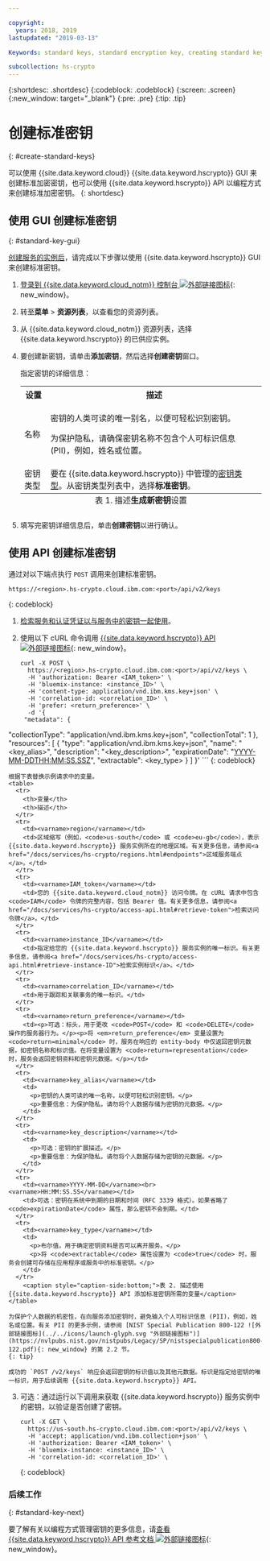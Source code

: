 ```yaml
---

copyright:
  years: 2018, 2019
lastupdated: "2019-03-13"

Keywords: standard keys, standard encryption key, creating standard keys, create standard keys

subcollection: hs-crypto
---
```


{:shortdesc: .shortdesc}
{:codeblock: .codeblock}
{:screen: .screen}
{:new_window: target="_blank"}
{:pre: .pre}
{:tip: .tip}

# 创建标准密钥
{: #create-standard-keys}

可以使用 {{site.data.keyword.cloud}} {{site.data.keyword.hscrypto}} GUI 来创建标准加密密钥，也可以使用 {{site.data.keyword.hscrypto}} API 以编程方式来创建标准加密密钥。
{: shortdesc}

## 使用 GUI 创建标准密钥
{: #standard-key-gui}

[创建服务的实例后](/docs/services/hs-crypto/provision.html)，请完成以下步骤以使用 {{site.data.keyword.hscrypto}} GUI 来创建标准密钥。

1. [登录到 {{site.data.keyword.cloud_notm}} 控制台 ![外部链接图标](../../icons/launch-glyph.svg "外部链接图标")](https://cloud.ibm.com/){: new_window}。
2. 转至**菜单** &gt; **资源列表**，以查看您的资源列表。
3. 从 {{site.data.keyword.cloud_notm}} 资源列表，选择 {{site.data.keyword.hscrypto}} 的已供应实例。
4. 要创建新密钥，请单击**添加密钥**，然后选择**创建密钥**窗口。

    指定密钥的详细信息：

    <table>
      <tr>
        <th>设置</th>
        <th>描述</th>
      </tr>
      <tr>
        <td>名称</td>
        <td>
          <p>密钥的人类可读的唯一别名，以便可轻松识别密钥。</p>
          <p>为保护隐私，请确保密钥名称不包含个人可标识信息 (PII)，例如，姓名或位置。</p>
        </td>
      </tr>
      <tr></tr>
        <td>密钥类型</td>
        <td>要在 {{site.data.keyword.hscrypto}} 中管理的<a href="/docs/services/key-protect/concepts/envelope-encryption.html#key-types">密钥类型</a>。从密钥类型列表中，选择<b>标准密钥</b>。</td>
      </tr>
      <caption style="caption-side:bottom;">表 1. 描述<b>生成新密钥</b>设置</caption>
    </table>

5. 填写完密钥详细信息后，单击**创建密钥**以进行确认。

## 使用 API 创建标准密钥

通过对以下端点执行 `POST` 调用来创建标准密钥。

```
https://<region>.hs-crypto.cloud.ibm.com:<port>/api/v2/keys
```
{: codeblock}

1. [检索服务和认证凭证以与服务中的密钥一起使用](/docs/services/hs-crypto/access-api.html)。

2. 使用以下 cURL 命令调用 [{{site.data.keyword.hscrypto}} API ![外部链接图标](../../icons/launch-glyph.svg "外部链接图标")](https://{DomainName}/apidocs/hs-crypto){: new_window}。

    ```cURL
    curl -X POST \
      https://<region>.hs-crypto.cloud.ibm.com:<port>/api/v2/keys \
      -H 'authorization: Bearer <IAM_token>' \
      -H 'bluemix-instance: <instance_ID>' \
      -H 'content-type: application/vnd.ibm.kms.key+json' \
      -H 'correlation-id: <correlation_ID>' \
      -H 'prefer: <return_preference>' \
      -d '{
     "metadata": {
"collectionType": "application/vnd.ibm.kms.key+json",
       "collectionTotal": 1
     },
     "resources": [
       {
       "type": "application/vnd.ibm.kms.key+json",
       "name": "<key_alias>",
       "description": "<key_description>",
       "expirationDate": "<YYYY-MM-DDTHH:MM:SS.SSZ>",
       "extractable": <key_type>
       }
     ]
    }'
    ```
    {: codeblock}
<!--    To work with keys within a Cloud Foundry org and space in your account, replace `Bluemix-Instance` with the appropriate `Bluemix-org` and `Bluemix-space` headers. [For more information, see the {{site.data.keyword.hscrypto}} API reference doc ![External link icon](../../icons/launch-glyph.svg "External link icon")](https://{DomainName}/apidocs/hs-crypto){: new_window}.
    {: tip} -->

    根据下表替换示例请求中的变量。
    <table>
      <tr>
        <th>变量</th>
        <th>描述</th>
      </tr>
      <tr>
        <td><varname>region</varname></td>
        <td>区域缩写（例如，<code>us-south</code> 或 <code>eu-gb</code>），表示 {{site.data.keyword.hscrypto}} 服务实例所在的地理区域。有关更多信息，请参阅<a href="/docs/services/hs-crypto/regions.html#endpoints">区域服务端点</a>。</td>
      </tr>
      <tr>
        <td><varname>IAM_token</varname></td>
        <td>您的 {{site.data.keyword.cloud_notm}} 访问令牌。在 cURL 请求中包含 <code>IAM</code> 令牌的完整内容，包括 Bearer 值。有关更多信息，请参阅<a href="/docs/services/hs-crypto/access-api.html#retrieve-token">检索访问令牌</a>。</td>
      </tr>
      <tr>
        <td><varname>instance_ID</varname></td>
        <td>指定给您的 {{site.data.keyword.hscrypto}} 服务实例的唯一标识。有关更多信息，请参阅<a href="/docs/services/hs-crypto/access-api.html#retrieve-instance-ID">检索实例标识</a>。</td>
      </tr>
      <tr>
        <td><varname>correlation_ID</varname></td>
        <td>用于跟踪和关联事务的唯一标识。</td>
      </tr>
      <tr>
        <td><varname>return_preference</varname></td>
        <td><p>可选：标头，用于更改 <code>POST</code> 和 <code>DELETE</code> 操作的服务器行为。</p><p>将 <em>return_preference</em> 变量设置为 <code>return=minimal</code> 时，服务在响应的 entity-body 中仅返回密钥元数据，如密钥名称和标识值。在将变量设置为 <code>return=representation</code> 时，服务会返回密钥资料和密钥元数据。</p></td>
      </tr>
      <tr>
        <td><varname>key_alias</varname></td>
        <td>
          <p>密钥的人类可读的唯一名称，以便可轻松识别密钥。</p>
          <p>重要信息：为保护隐私，请勿将个人数据存储为密钥的元数据。</p>
        </td>
      </tr>
      <tr>
        <td><varname>key_description</varname></td>
        <td>
          <p>可选：密钥的扩展描述。</p>
          <p>重要信息：为保护隐私，请勿将个人数据存储为密钥的元数据。</p>
        </td>
      </tr>
      <tr>
        <td><varname>YYYY-MM-DD</varname><br><varname>HH:MM:SS.SS</varname></td>
        <td>可选：密钥在系统中到期的日期和时间（RFC 3339 格式）。如果省略了 <code>expirationDate</code> 属性，那么密钥不会到期。</td>
      </tr>
      <tr>
        <td><varname>key_type</varname></td>
        <td>
          <p>布尔值，用于确定密钥资料是否可以离开服务。</p>
          <p>将 <code>extractable</code> 属性设置为 <code>true</code> 时，服务会创建可存储在应用程序或服务中的标准密钥。</p>
        </td>
      </tr>
        <caption style="caption-side:bottom;">表 2. 描述使用 {{site.data.keyword.hscrypto}} API 添加标准密钥所需的变量</caption>
    </table>

    为保护个人数据的机密性，在向服务添加密钥时，避免输入个人可标识信息 (PII)，例如，姓名或位置。有关 PII 的更多示例，请参阅 [NIST Special Publication 800-122 ![外部链接图标](../../icons/launch-glyph.svg "外部链接图标")](https://nvlpubs.nist.gov/nistpubs/Legacy/SP/nistspecialpublication800-122.pdf){: new_window} 的第 2.2 节。
    {: tip}

    成功的 `POST /v2/keys` 响应会返回密钥的标识值以及其他元数据。标识是指定给密钥的唯一标识，用于后续调用 {{site.data.keyword.hscrypto}} API。

3. 可选：通过运行以下调用来获取 {{site.data.keyword.hscrypto}} 服务实例中的密钥，以验证是否创建了密钥。

    ```cURL
    curl -X GET \
      https://us-south.hs-crypto.cloud.ibm.com:<port>/api/v2/keys \
      -H 'accept: application/vnd.ibm.collection+json' \
      -H 'authorization: Bearer <IAM_token>' \
      -H 'bluemix-instance: <instance_ID>' \
      -H 'correlation-id: <correlation_ID>' \
    ```
    {: codeblock}


### 后续工作
{: #standard-key-next}

要了解有关以编程方式管理密钥的更多信息，请[查看 {{site.data.keyword.hscrypto}} API 参考文档 ![外部链接图标](../../icons/launch-glyph.svg "外部链接图标")](https://{DomainName}/apidocs/hs-crypto){: new_window}。

<!-- To see an example of how keys stored in {{site.data.keyword.hscrypto}} can work to encrypt and decrypt data, [check out the sample app in GitHub ![External link icon](../../icons/launch-glyph.svg "External link icon")](https://github.com/IBM-Bluemix/key-protect-helloworld-python){: new_window}.-->
